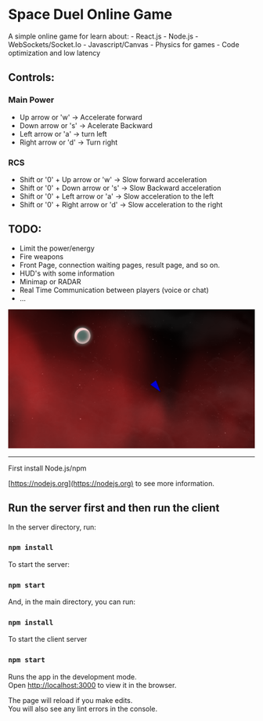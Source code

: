 # Space Duel Online Game
A simple online game for learn about:
    - React.js
    - Node.js
    - WebSockets/Socket.Io
    - Javascript/Canvas
    - Physics for games
    - Code optimization and low latency

## Controls:

### Main Power
- Up arrow or 'w' -> Accelerate forward
- Down arrow or 's' -> Acelerate Backward
- Left arrow or 'a' -> turn left
- Right arrow or 'd' -> Turn right

### RCS
- Shift or '0' + Up arrow or 'w' -> Slow forward acceleration
- Shift or '0' + Down arrow or 's' -> Slow Backward acceleration
- Shift or '0' + Left arrow or 'a' -> Slow acceleration to the left
- Shift or '0' + Right arrow or 'd' -> Slow acceleration to the right

## TODO:
- Limit the power/energy
- Fire weapons
- Front Page, connection waiting pages, result page, and so on.
- HUD's with some information
- Minimap or RADAR
- Real Time Communication between players (voice or chat)
- ...

![alt printscreen](https://raw.githubusercontent.com/sillas/Space-Duel-Online-Game/master/docs/prt2.png)
                   

------------------------------------------------
First install Node.js/npm

[https://nodejs.org](https://nodejs.org) to see more information.

## Run the server first and then run the client

In the server directory, run:
### `npm install`

To start the server:
### `npm start`

And, in the main directory, you can run:
### `npm install`

To start the client server
### `npm start`

Runs the app in the development mode.<br />
Open [http://localhost:3000](http://localhost:3000) to view it in the browser.

The page will reload if you make edits.<br />
You will also see any lint errors in the console.
